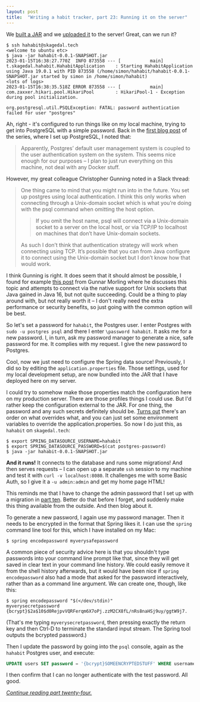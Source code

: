 ```yaml
---
layout: post
title:  "Writing a habit tracker, part 23: Running it on the server"
---
```

We [built a JAR](/2023/01/21/habit-tracker-building-a-jar.html) and we [uploaded it](/2023/01/22/habit-tracker-deploying-the-jar.html) to the server! Great, can we run it?

```shell
$ ssh hahabit@skagedal.tech
<welcome to ubuntu etc>
$ java -jar hahabit-0.0.1-SNAPSHOT.jar
2023-01-15T16:38:27.770Z  INFO 873558 --- [           main] t.skagedal.hahabit.HahabitApplication    : Starting HahabitApplication using Java 19.0.1 with PID 873558 (/home/simon/hahabit/hahabit-0.0.1-SNAPSHOT.jar started by simon in /home/simon/hahabit)
<lots of logs>
2023-01-15T16:38:35.518Z ERROR 873558 --- [           main] com.zaxxer.hikari.pool.HikariPool        : HikariPool-1 - Exception during pool initialization.

org.postgresql.util.PSQLException: FATAL: password authentication failed for user "postgres"
```

Ah, right - it's configured to run things like on my local machine, trying to get into PostgreSQL with a simple password. Back in the [first blog post](/2023/01/01/writing-a-habit-tracker.html) of the series, where I set up PostgreSQL, I noted that:

> Apparently, Postgres’ default user management system is coupled to the user authentication system on the system. This seems nice enough for our purposes – I plan to just run everything on this machine, not deal with any Docker stuff.

However, my great colleague Christopher Gunning noted in a Slack thread:

> One thing came to mind that you might run into in the future. You set up postgres using local authentication. I think this only works when connecting through a Unix-domain socket which is what you’re doing with the psql command when omitting the host option.
>> If you omit the host name, psql will connect via a Unix-domain socket to a server on the local host, or via TCP/IP to localhost on machines that don’t have Unix-domain sockets.
> 
> As such I don’t think that authentication strategy will work when connecting using TCP. It’s possible that you can from Java configure it to connect using the Unix-domain socket but I don’t know how that would work.

I think Gunning is right. It does seem that it should almost be possible, I found for example [this post](https://www.morling.dev/blog/talking-to-postgres-through-java-16-unix-domain-socket-channels/) from Gunnar Morling where he discusses this topic and attempts to connect via the native support for Unix sockets that Java gained in Java 16, but not quite succeeding. Could be a thing to play around with, but not really worth it – I don't really need the extra performance or security benefits, so just going with the common option will be best.   

So let's set a password for `hahabit`, the Postgres user. I enter Postgres with `sudo -u postgres psql` and there I enter `\password hahabit`. It asks me for a new password. I, in turn, ask my password manager to generate a nice, safe password for me. It complies with my request. I give the new password to Postgres.

Cool, now we just need to configure the Spring data source! Previously, I did so by editing the `application.properties` file. Those settings, used for my local development setup, are now bundled into the JAR that I have deployed here on my server. 

I could try to somehow make those properties match the configuration here on my production server. There are those profiles things I could use. But I'd rather keep the configuration external to the JAR. For one thing, the password and any such secrets definitely should be. [Turns out](https://docs.spring.io/spring-boot/docs/current/reference/htmlsingle/#features.external-config) there's an order on what overrides what, and you can just set some environment variables to override the application.properties. So now I do just this, as `hahabit` on `skagedal.tech`:

```shell
$ export SPRING_DATASOURCE_USERNAME=hahabit
$ export SPRING_DATASOURCE_PASSWORD=$(cat postgres-password)
$ java -jar hahabit-0.0.1-SNAPSHOT.jar
```

**And it runs!** It connects to the database and runs some migrations! And then serves requests – I can open up a separate `ssh` session to my machine and test it with `curl -v localhost:8080`. It challenges me with some Basic Auth,  so I give it a `-u admin:admin` and get my home page HTML!

This reminds me that I have to change the admin password that I set up with a migration in [part ten](/2023/01/10/habit-tracker-securing-things-2.html). Better do that before I forget, and suddenly make this thing available from the outside. And then blog about it. 

To generate a new password, I again use my password manager. Then it needs to be encrypted in the format that Spring likes it. I can use the `spring` command line tool for this, which I have installed on my Mac:

```shell
$ spring encodepassword myverysafepassword
```

A common piece of security advice here is that you shouldn't type passwords into your command line prompt like that, since they will get saved in clear text in your command line history. We could easily remove it from the shell history afterwards, but it would have been nice if `spring encodepassword` also had a mode that asked for the password interactively, rather than as a command line argument. We can create one, though, like this:

```shell
$ spring encodepassword "$(</dev/stdin)"
myverysecretpassword
{bcrypt}$2a$10$d0RejpvVQRFerqm6X7oPj.zzM2CX8fL/nRs8naHSj9uy/ggtW9j7.
```

(That's me typing `myverysecretpassword`, then pressing exactly the return key and then Ctrl-D to terminate the standard input stream. The Spring tool outputs the bcrypted password.)

Then I update the password by going into the `psql` console, again as the `hahabit` Postgres user, and execute:
```sql
UPDATE users SET password = '{bcrypt}SOMEENCRYPTEDSTUFF' WHERE username = 'admin';
```

I then confirm that I can no longer authenticate with the test password. All good.

_[Continue reading part twenty-four.](/2023/01/24/habit-tracker-always-running-it.html)_
